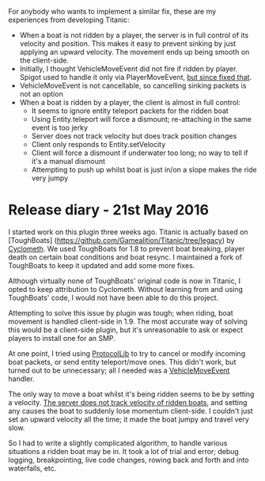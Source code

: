 For anybody who wants to implement a similar fix, these are my experiences from developing Titanic:

* When a boat is not ridden by a player, the server is in full control of its velocity and position.
  This makes it easy to prevent sinking by just applying an upward velocity. The movement ends up
  being smooth on the client-side.
* Initially, I thought VehicleMoveEvent did not fire if ridden by player. Spigot used to handle it
  only via PlayerMoveEvent, [but since fixed that](https://hub.spigotmc.org/jira/browse/SPIGOT-2043).
* VehicleMoveEvent is not cancellable, so cancelling sinking packets is not an option
* When a boat is ridden by a player, the client is almost in full control:
  * It seems to ignore entity teleport packets for the ridden boat
  * Using Entity.teleport will force a dismount; re-attaching in the same event is too jerky
  * Server does not track velocity but does track position changes
  * Client only responds to Entity.setVelocity
  * Client will force a dismount if underwater too long; no way to tell if it's a manual dismount
  * Attempting to push up whilst boat is just in/on a slope makes the ride very jumpy
  
# Release diary - 21st May 2016

I started work on this plugin three weeks ago. Titanic is actually based on [ToughBoats]
(https://github.com/Gamealition/Titanic/tree/legacy) by [Cyclometh](https://github.com/Cyclometh/).
We used ToughBoats for 1.8 to prevent boat breaking, player death on certain boat conditions and
boat resync. I maintained a fork of ToughBoats to keep it updated and add some more fixes.

Although virtually none of ToughBoats' original code is now in Titanic, I opted to keep attribution
to Cyclometh. Without learning from and using ToughBoats' code, I would not have been able to do
this project.

Attempting to solve this issue by plugin was tough; when riding, boat movement is handled
client-side in 1.9. The most accurate way of solving this would be a client-side plugin, but it's
unreasonable to ask or expect players to install one for an SMP.

At one point, I tried using [ProtocolLib](https://github.com/dmulloy2/ProtocolLib) to try to cancel 
or modify incoming boat packets, or send entity teleport/move ones. This didn't work, but turned out
to be unnecessary; all I needed was a [VehicleMoveEvent](https://hub.spigotmc.org/javadocs/bukkit/org/bukkit/event/vehicle/VehicleMoveEvent.html) handler.

The only way to move a boat whilst it's being ridden seems to be by setting a velocity. [The server 
does not track velocity of ridden boats](https://github.com/Gamealition/Titanic/blob/master/src/main/java/com/cyclometh/bukkit/plugins/toughboats/Titanic.java#L82),
and setting any causes the boat to suddenly lose momentum client-side. I couldn't just set an upward
velocity all the time; it made the boat jumpy and travel very slow.

So I had to write a slightly complicated algorithm, to handle various situations a ridden boat may 
be in. It took a lot of trial and error; debug logging, breakpointing, live code changes, rowing
back and forth and into waterfalls, etc.
